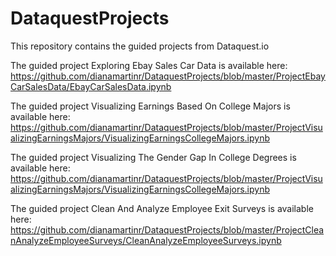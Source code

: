 # DataquestProjects
 This repository contains the guided projects from Dataquest.io
 
 The guided project Exploring Ebay Sales Car Data is available here: https://github.com/dianamartinr/DataquestProjects/blob/master/ProjectEbayCarSalesData/EbayCarSalesData.ipynb
 
 The guided project Visualizing Earnings Based On College Majors is available here:
  https://github.com/dianamartinr/DataquestProjects/blob/master/ProjectVisualizingEarningsMajors/VisualizingEarningsCollegeMajors.ipynb
 
 The guided project Visualizing The Gender Gap In College Degrees is available here:
  https://github.com/dianamartinr/DataquestProjects/blob/master/ProjectVisualizingEarningsMajors/VisualizingEarningsCollegeMajors.ipynb

The guided project Clean And Analyze Employee Exit Surveys is available here:
  https://github.com/dianamartinr/DataquestProjects/blob/master/ProjectCleanAnalyzeEmployeeSurveys/CleanAnalyzeEmployeeSurveys.ipynb

